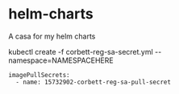 # helm-charts
A casa for my helm charts


kubectl create -f corbett-reg-sa-secret.yml --namespace=NAMESPACEHERE

    imagePullSecrets:
      - name: 15732902-corbett-reg-sa-pull-secret